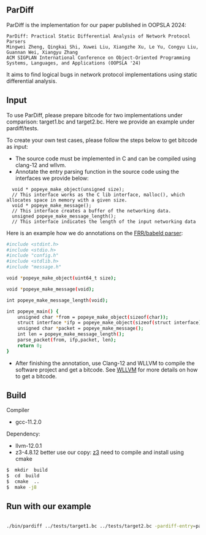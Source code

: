 ## ParDiff

ParDiff is the implementation for our paper published in OOPSLA 2024:
  
 ```
ParDiff: Practical Static Differential Analysis of Network Protocol Parsers
Mingwei Zheng, Qingkai Shi, Xuwei Liu, Xiangzhe Xu, Le Yu, Congyu Liu, Guannan Wei, Xiangyu Zhang
ACM SIGPLAN International Conference on Object-Oriented Programming Systems, Languages, and Applications (OOPSLA '24) 
```
It aims to find logical bugs in network protocol implementations using static differential analysis. 

## Input
To use ParDiff, please prepare bitcode for two implementations under comparison:  target1.bc and target2.bc. Here we provide an example under pardiff/tests.

To create your own test cases, please follow the steps below to get bitcode as input:

* The source code must be implemented in C and can be compiled using clang-12 and wllvm.
* Annotate the entry parsing function in the source code using the interfaces we provide below:
```
  void * popeye_make_object(unsigned size);
  // This interface works as the C lib interface, malloc(), which allocates space in memory with a given size. 
  void * popeye_make_message();
  // This interface creates a buffer of the networking data.
  unsigned popeye_make_message_length();
  // This interface indicates the length of the input networking data
```
Here is an example how we do annotations on the [FRR/babeld parser](https://github.com/FRRouting/frr/blob/master/babeld/message.c#L402):
```bash
#include <stdint.h>
#include <stdio.h>
#include "config.h"
#include <stdlib.h>
#include "message.h"

void *popeye_make_object(uint64_t size);

void *popeye_make_message(void);

int popeye_make_message_length(void);

int popeye_main() {
    unsigned char *from = popeye_make_object(sizeof(char));
    struct interface *ifp = popeye_make_object(sizeof(struct interface));
    unsigned char *packet = popeye_make_message();
    int len = popeye_make_message_length();
    parse_packet(from, ifp,packet, len); 
    return 0; 
}
```
* After finishing the annotation, use Clang-12 and WLLVM to compile the software project and get a bitcode. See [WLLVM](https://github.com/travitch/whole-program-llvm) for more details on how to get a bitcode.

## Build

Compiler
* gcc-11.2.0

Dependency:
* llvm-12.0.1
* z3-4.8.12 better use our copy: [z3](https://github.com/zmw12306/z3) need to compile and install using cmake

```bash
$  mkdir  build
$  cd  build
$  cmake  ..
$  make -j8
```

## Run with our example

```bash

./bin/pardiff ../tests/target1.bc ../tests/target2.bc -pardiff-entry=pardiff_main_message > diff.txt 2>&1
